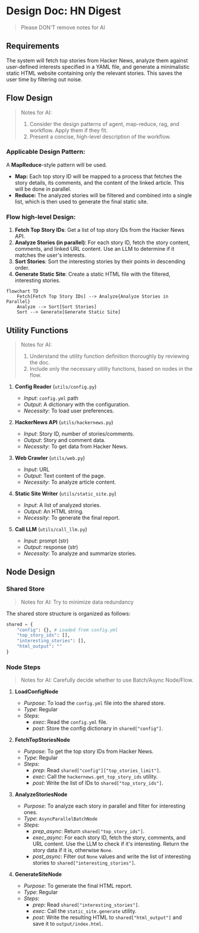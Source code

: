 # Design Doc: HN Digest

> Please DON'T remove notes for AI

## Requirements

The system will fetch top stories from Hacker News, analyze them against user-defined interests specified in a YAML file, and generate a minimalistic static HTML website containing only the relevant stories. This saves the user time by filtering out noise.

## Flow Design

> Notes for AI:
> 1. Consider the design patterns of agent, map-reduce, rag, and workflow. Apply them if they fit.
> 2. Present a concise, high-level description of the workflow.

### Applicable Design Pattern:

A **MapReduce**-style pattern will be used.
- **Map:** Each top story ID will be mapped to a process that fetches the story details, its comments, and the content of the linked article. This will be done in parallel.
- **Reduce:** The analyzed stories will be filtered and combined into a single list, which is then used to generate the final static site.

### Flow high-level Design:

1.  **Fetch Top Story IDs**: Get a list of top story IDs from the Hacker News API.
2.  **Analyze Stories (in parallel)**: For each story ID, fetch the story content, comments, and linked URL content. Use an LLM to determine if it matches the user's interests.
3.  **Sort Stories**: Sort the interesting stories by their points in descending order.
4.  **Generate Static Site**: Create a static HTML file with the filtered, interesting stories.

```mermaid
flowchart TD
    Fetch[Fetch Top Story IDs] --> Analyze{Analyze Stories in Parallel}
    Analyze --> Sort[Sort Stories]
    Sort --> Generate[Generate Static Site]
```

## Utility Functions

> Notes for AI:
> 1. Understand the utility function definition thoroughly by reviewing the doc.
> 2. Include only the necessary utility functions, based on nodes in the flow.

1.  **Config Reader** (`utils/config.py`)
    -   *Input*: `config.yml` path
    -   *Output*: A dictionary with the configuration.
    -   *Necessity*: To load user preferences.

2.  **HackerNews API** (`utils/hackernews.py`)
    -   *Input*: Story ID, number of stories/comments.
    -   *Output*: Story and comment data.
    -   *Necessity*: To get data from Hacker News.

3.  **Web Crawler** (`utils/web.py`)
    -   *Input*: URL
    -   *Output*: Text content of the page.
    -   *Necessity*: To analyze article content.

4.  **Static Site Writer** (`utils/static_site.py`)
    -   *Input*: A list of analyzed stories.
    -   *Output*: An HTML string.
    -   *Necessity*: To generate the final report.

5.  **Call LLM** (`utils/call_llm.py`)
    -   *Input*: prompt (str)
    -   *Output*: response (str)
    -   *Necessity*: To analyze and summarize stories.

## Node Design

### Shared Store

> Notes for AI: Try to minimize data redundancy

The shared store structure is organized as follows:

```python
shared = {
    "config": {}, # Loaded from config.yml
    "top_story_ids": [],
    "interesting_stories": [],
    "html_output": ""
}
```

### Node Steps

> Notes for AI: Carefully decide whether to use Batch/Async Node/Flow.

1.  **LoadConfigNode**
    -   *Purpose*: To load the `config.yml` file into the shared store.
    -   *Type*: Regular
    -   *Steps*:
        -   *exec*: Read the `config.yml` file.
        -   *post*: Store the config dictionary in `shared["config"]`.

2.  **FetchTopStoriesNode**
    -   *Purpose*: To get the top story IDs from Hacker News.
    -   *Type*: Regular
    -   *Steps*:
        -   *prep*: Read `shared["config"]["top_stories_limit"]`.
        -   *exec*: Call the `hackernews.get_top_story_ids` utility.
        -   *post*: Write the list of IDs to `shared["top_story_ids"]`.

3.  **AnalyzeStoriesNode**
    -   *Purpose*: To analyze each story in parallel and filter for interesting ones.
    -   *Type*: `AsyncParallelBatchNode`
    -   *Steps*:
        -   *prep_async*: Return `shared["top_story_ids"]`.
        -   *exec_async*: For each story ID, fetch the story, comments, and URL content. Use the LLM to check if it's interesting. Return the story data if it is, otherwise `None`.
        -   *post_async*: Filter out `None` values and write the list of interesting stories to `shared["interesting_stories"]`.

4.  **GenerateSiteNode**
    -   *Purpose*: To generate the final HTML report.
    -   *Type*: Regular
    -   *Steps*:
        -   *prep*: Read `shared["interesting_stories"]`.
        -   *exec*: Call the `static_site.generate` utility.
        -   *post*: Write the resulting HTML to `shared["html_output"]` and save it to `output/index.html`.